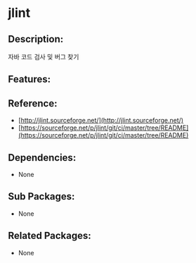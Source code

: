 # jlint

## Description:

자바 코드 검사 및 버그 찾기

## Features:

## Reference:

* [http://jlint.sourceforge.net/](http://jlint.sourceforge.net/)
* [https://sourceforge.net/p/jlint/git/ci/master/tree/README](https://sourceforge.net/p/jlint/git/ci/master/tree/README)

## Dependencies:

* None

## Sub Packages:

* None

## Related Packages:

* None

